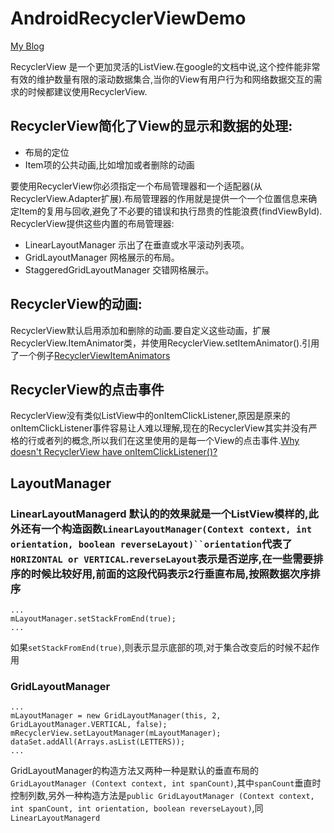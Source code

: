 AndroidRecyclerViewDemo
=======================
[My Blog](http://www.haoxiqiang.info/blog/20141102-Android's%20RecyclerView.html)

RecyclerView 是一个更加灵活的ListView.在google的文档中说,这个控件能非常有效的维护数量有限的滚动数据集合,当你的View有用户行为和网络数据交互的需求的时候都建议使用RecyclerView.
## RecyclerView简化了View的显示和数据的处理:

* 布局的定位
* Item项的公共动画,比如增加或者删除的动画

<!-- more -->
要使用RecyclerView你必须指定一个布局管理器和一个适配器(从RecyclerView.Adapter扩展).布局管理器的作用就是提供一个一个位置信息来确定Item的复用与回收,避免了不必要的错误和执行昂贵的性能浪费(findViewById).
RecyclerView提供这些内置的布局管理器:

* LinearLayoutManager 示出了在垂直或水平滚动列表项。
* GridLayoutManager 网格展示的布局。
* StaggeredGridLayoutManager 交错网格展示。

## RecyclerView的动画:
RecyclerView默认启用添加和删除的动画.要自定义这些动画，扩展RecyclerView.ItemAnimator类，并使用RecyclerView.setItemAnimator().引用了一个例子[RecyclerViewItemAnimators](https://github.com/gabrielemariotti/RecyclerViewItemAnimators)

## RecyclerView的点击事件
RecyclerView没有类似ListView中的onItemClickListener,原因是原来的onItemClickListener事件容易让人难以理解,现在的RecyclerView其实并没有严格的行或者列的概念,所以我们在这里使用的是每一个View的点击事件.[Why doesn't RecyclerView have onItemClickListener()?](http://stackoverflow.com/questions/24885223/why-doesnt-recyclerview-have-onitemclicklistener)

## LayoutManager

### LinearLayoutManagerd 默认的的效果就是一个ListView模样的,此外还有一个构造函数`LinearLayoutManager(Context context, int orientation, boolean reverseLayout)``orientation`代表了`HORIZONTAL or VERTICAL`.`reverseLayout`表示是否逆序,在一些需要排序的时候比较好用,前面的这段代码表示2行垂直布局,按照数据次序排序
```
...
mLayoutManager.setStackFromEnd(true);
...
```
如果`setStackFromEnd(true)`,则表示显示底部的项,对于集合改变后的时候不起作用
### GridLayoutManager
```
...
mLayoutManager = new GridLayoutManager(this, 2, GridLayoutManager.VERTICAL, false);
mRecyclerView.setLayoutManager(mLayoutManager);
dataSet.addAll(Arrays.asList(LETTERS));
...
```

GridLayoutManager的构造方法又两种一种是默认的垂直布局的`GridLayoutManager (Context context, int spanCount)`,其中`spanCount`垂直时控制列数,另外一种构造方法是`public GridLayoutManager (Context context, int spanCount, int orientation, boolean reverseLayout)`,同`LinearLayoutManagerd`
